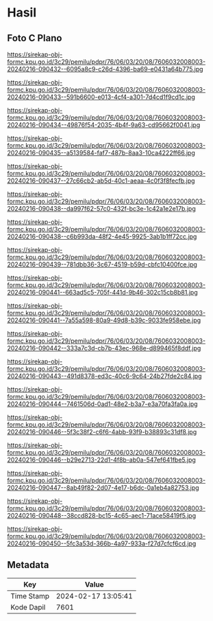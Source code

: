 # Hasil

## Foto C Plano

https://sirekap-obj-formc.kpu.go.id/3c29/pemilu/pdpr/76/06/03/20/08/7606032008003-20240216-090432--6095a8c9-c26d-4396-ba69-e0431a64b775.jpg

https://sirekap-obj-formc.kpu.go.id/3c29/pemilu/pdpr/76/06/03/20/08/7606032008003-20240216-090433--591b6600-e013-4cf4-a301-7d4cd1f9cd1c.jpg

https://sirekap-obj-formc.kpu.go.id/3c29/pemilu/pdpr/76/06/03/20/08/7606032008003-20240216-090434--49876f54-2035-4b4f-9a63-cd95662f0041.jpg

https://sirekap-obj-formc.kpu.go.id/3c29/pemilu/pdpr/76/06/03/20/08/7606032008003-20240216-090435--a5139584-faf7-487b-8aa3-10ca4222ff66.jpg

https://sirekap-obj-formc.kpu.go.id/3c29/pemilu/pdpr/76/06/03/20/08/7606032008003-20240216-090437--27c66cb2-ab5d-40c1-aeaa-4c0f3f8fecfb.jpg

https://sirekap-obj-formc.kpu.go.id/3c29/pemilu/pdpr/76/06/03/20/08/7606032008003-20240216-090438--da997f62-57c0-432f-bc3e-1c42a1e2e17b.jpg

https://sirekap-obj-formc.kpu.go.id/3c29/pemilu/pdpr/76/06/03/20/08/7606032008003-20240216-090438--c6b993da-48f2-4e45-9925-3ab1b1ff72cc.jpg

https://sirekap-obj-formc.kpu.go.id/3c29/pemilu/pdpr/76/06/03/20/08/7606032008003-20240216-090439--781dbb36-3c67-4519-b59d-cbfc10400fce.jpg

https://sirekap-obj-formc.kpu.go.id/3c29/pemilu/pdpr/76/06/03/20/08/7606032008003-20240216-090441--663ad5c5-705f-441d-9b46-302c15cb8b81.jpg

https://sirekap-obj-formc.kpu.go.id/3c29/pemilu/pdpr/76/06/03/20/08/7606032008003-20240216-090441--7a55a598-80a9-49d8-b39c-9033fe958ebe.jpg

https://sirekap-obj-formc.kpu.go.id/3c29/pemilu/pdpr/76/06/03/20/08/7606032008003-20240216-090442--333a7c3d-cb7b-43ec-968e-d899465f8ddf.jpg

https://sirekap-obj-formc.kpu.go.id/3c29/pemilu/pdpr/76/06/03/20/08/7606032008003-20240216-090443--491d8378-ed3c-40c6-9c64-24b27fde2c84.jpg

https://sirekap-obj-formc.kpu.go.id/3c29/pemilu/pdpr/76/06/03/20/08/7606032008003-20240216-090444--7461506d-0ad1-48e2-b3a7-e3a70fa3fa0a.jpg

https://sirekap-obj-formc.kpu.go.id/3c29/pemilu/pdpr/76/06/03/20/08/7606032008003-20240216-090446--5f3c38f2-c6f6-4abb-93f9-b38893c31df8.jpg

https://sirekap-obj-formc.kpu.go.id/3c29/pemilu/pdpr/76/06/03/20/08/7606032008003-20240216-090446--b29e2713-22d1-4f8b-ab0a-547ef641fbe5.jpg

https://sirekap-obj-formc.kpu.go.id/3c29/pemilu/pdpr/76/06/03/20/08/7606032008003-20240216-090447--8ab49f82-2d07-4e17-b6dc-0a1eb4a82753.jpg

https://sirekap-obj-formc.kpu.go.id/3c29/pemilu/pdpr/76/06/03/20/08/7606032008003-20240216-090448--38ccd828-bc15-4c65-aec1-71ace58419f5.jpg

https://sirekap-obj-formc.kpu.go.id/3c29/pemilu/pdpr/76/06/03/20/08/7606032008003-20240216-090450--5fc3a53d-366b-4a97-933a-f27d7cfcf6cd.jpg


## Metadata

| Key        | Value               |
| ---------- | ------------------- |
| Time Stamp | 2024-02-17 13:05:41 |
| Kode Dapil | 7601                |



